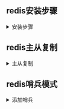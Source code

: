 ## redis安装步骤


<details>
<summary>安装步骤</summary>

> 

1、下载依赖

```
yum install -y gcc
```

2、下载redis-5.0.10，下载链接：[https://pan.quark.cn/s/5375bb15ccba](https://pan.quark.cn/s/5375bb15ccba)
3、解压缩

```
tar -zxvf redis-5.0.10.tar.gz
```

4、进入redis根目录

```
cd redis-5.0.10
```

5、复制配置文件

```
mkdir -p /etc/redis/
cp redis.conf /etc/redis/
```

6、编译安装

```
make && make install
```

7、启动redis

> 默认监听6379端口，前台启动
> 后台启动：修改配置文件里 daemonize=no 改为 daemonize=yes

```
redis-server /etc/redis/redis.conf
```

**至此完成

</details>

## redis主从复制

<details>
<summary>主从复制</summary>

> 

1、修改配置

- 主机：

1. 更改配置文件，绑定ip

```
bind 0.0.0.0
```

- 从机：

1. 更改配置文件

> 在 port 6379 后添加 slaveof 主机ip  redis端口号。例：

```
slaveof 192.168.209.143 6379
```

2、关闭防火墙并启动

- 主机、从机

```
systemctl stop firewalld
redis-server /etc/redis/redis.conf
```

3、在主机查看主从信息

```
redis-cli
```

```
info replication
```

</details>

## redis哨兵模式

<details>
<summary>添加哨兵</summary>

> 

1、编辑配置文件

- 主机

1. 更改绑定本机机器ip。例：

```
bind 192.168.209.143
```

- 从机

1. 更改绑定ip

```
bind 0.0.0.0
```

2. 添加从机。例：

```
slaveof 192.168.209.143 6379
```

- 哨兵

1. 进入redis根目录

```
cd redis-5.0.10
```

2. 配置文件 sentinel.conf

```
vim sentinel.conf
```

> 更改bind 当前机器ip
> 将 sentinel monitor mymaster 127.0.0.1 6379 2
> 修改为 sentinel monitor mymaster 192.168.209.143 6379 2

```
bind 192.168.209.12
sentinel monitor mymaster 192.168.209.143 6379 2
```

2、启动

```
redis-server /etc/redis/redis.conf
```

3、连接哨兵，查看主从信息。例：

> redis-cli -h 哨兵ip -p 26379

```
info
```

</details>



